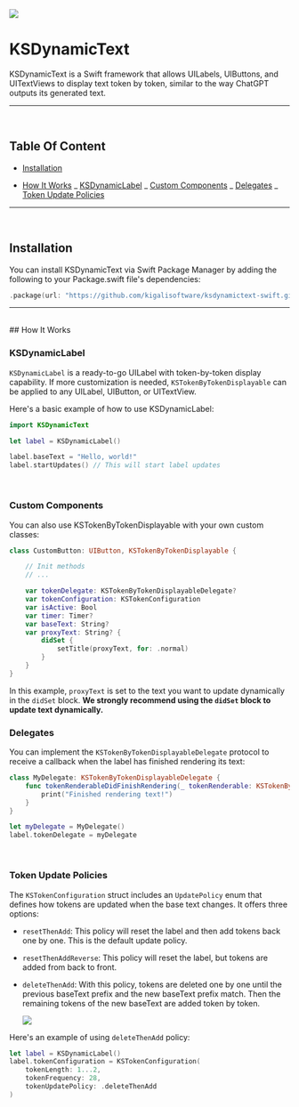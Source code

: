 <img src="https://github.com/kigalisoftware/ksdynamictext-swift/assets/44855831/53853ba6-35c3-444a-b748-2b9c7e4a16a7">

# KSDynamicText

KSDynamicText is a Swift framework that allows UILabels, UIButtons, and UITextViews to display text token by token, similar to the way ChatGPT outputs its generated text.

---

<br>

## Table Of Content

- [Installation](#-installation)
  <br>

- [How It Works](#-how-it-works)
  _ [KSDynamicLabel](#KSDynamicLabel)
  _ [Custom Components](#custom-components)
  _ [Delegates](#delegates)
  _ [Token Update Policies](#token-update-policies)
  <br>

---

<br>

## Installation

You can install KSDynamicText via Swift Package Manager by adding the following to your Package.swift file's dependencies:

```swift
.package(url: "https://github.com/kigalisoftware/ksdynamictext-swift.git", .upToNextMajor(from: "1.0.0"))
```

---

<br>
## How It Works

### KSDynamicLabel

`KSDynamicLabel` is a ready-to-go UILabel with token-by-token display capability. If more customization is needed, `KSTokenByTokenDisplayable` can be applied to any UILabel, UIButton, or UITextView.

Here's a basic example of how to use KSDynamicLabel:

```swift
import KSDynamicText

let label = KSDynamicLabel()

label.baseText = "Hello, world!"
label.startUpdates() // This will start label updates
```

<br>

### Custom Components

You can also use KSTokenByTokenDisplayable with your own custom classes:

```swift
class CustomButton: UIButton, KSTokenByTokenDisplayable {

    // Init methods
    // ...

    var tokenDelegate: KSTokenByTokenDisplayableDelegate?
    var tokenConfiguration: KSTokenConfiguration
    var isActive: Bool
    var timer: Timer?
    var baseText: String?
    var proxyText: String? {
        didSet {
            setTitle(proxyText, for: .normal)
        }
    }
}
```

In this example, `proxyText` is set to the text you want to update dynamically in the `didSet` block.
**We strongly recommend using the `didSet` block to update text dynamically.**
<br>

### Delegates

You can implement the `KSTokenByTokenDisplayableDelegate` protocol to receive a callback when the label has finished rendering its text:

```swift
class MyDelegate: KSTokenByTokenDisplayableDelegate {
    func tokenRenderableDidFinishRendering(_ tokenRenderable: KSTokenByTokenDisplayable) {
        print("Finished rendering text!")
    }
}

let myDelegate = MyDelegate()
label.tokenDelegate = myDelegate
```

<br>

### Token Update Policies

The `KSTokenConfiguration` struct includes an `UpdatePolicy` enum that defines how tokens are updated when the base text changes. It offers three options:

- `resetThenAdd`: This policy will reset the label and then add tokens back one by one. This is the default update policy.
  <br>

- `resetThenAddReverse`: This policy will reset the label, but tokens are added from back to front.
  <br>

- `deleteThenAdd`: With this policy, tokens are deleted one by one until the previous baseText prefix and the new baseText prefix match. Then the remaining tokens of the new baseText are added token by token.
  <br>

    <img src="https://github.com/kigalisoftware/ksdynamictext-swift/assets/44855831/c7ac9ca8-a66a-4c01-83cb-e74321feb446">

Here's an example of using `deleteThenAdd` policy:

```swift
let label = KSDynamicLabel()
label.tokenConfiguration = KSTokenConfiguration(
    tokenLength: 1...2,
    tokenFrequency: 28,
    tokenUpdatePolicy: .deleteThenAdd
)
```
